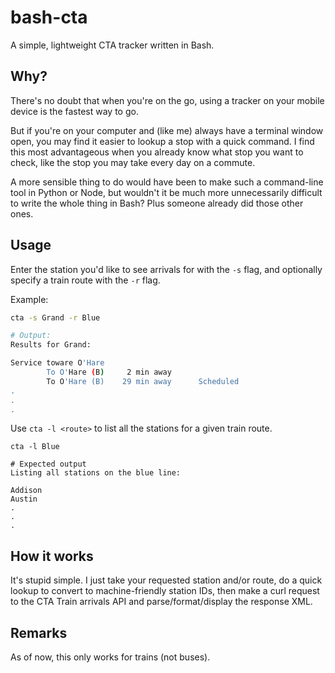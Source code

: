 # bash-cta
A simple, lightweight CTA tracker written in Bash.

## Why?
There's no doubt that when you're on the go, using 
a tracker on your mobile device is the fastest way
to go.

But if you're on your computer and (like me) always
have a terminal window open, you may find it easier
to lookup a stop with a quick command. I find this
most advantageous when you already know what stop
you want to check, like the stop you may take every
day on a commute.

A more sensible thing to do would have been to make
such a command-line tool in Python or Node, but
wouldn't it be much more unnecessarily difficult
to write the whole thing in Bash? Plus someone already
did those other ones.

## Usage
Enter the station you'd like to see arrivals for with
the `-s` flag, and optionally specify a train route
with the `-r` flag.

Example:
```bash
cta -s Grand -r Blue

# Output:
Results for Grand:

Service toware O'Hare
        To O'Hare (B)     2 min away
        To O'Hare (B)    29 min away      Scheduled
.
.
.
```

Use `cta -l <route>` to list all the stations for a 
given train route.
```
cta -l Blue

# Expected output
Listing all stations on the blue line:

Addison
Austin
.
.
.
```
## How it works
It's stupid simple. I just take your requested station and/or
route, do a quick lookup to convert to machine-friendly station
IDs, then make a curl request to the CTA Train arrivals API
and parse/format/display the response XML.

## Remarks
As of now, this only works for trains (not buses).
